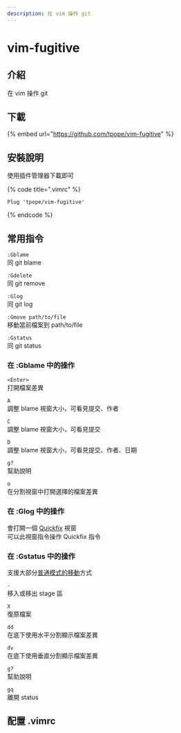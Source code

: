 ```yaml
---
description: 在 vim 操作 git
---
```


# vim-fugitive

## 介紹

在 vim 操作 git

## 下載

{% embed url="https://github.com/tpope/vim-fugitive" %}



## 安裝說明

使用插件管理器下載即可

{% code title=".vimrc" %}
```text
Plug 'tpope/vim-fugitive'
```
{% endcode %}

## 常用指令

`:Gblame`  
同 git blame

`:Gdelete`  
同 git remove

`:Glog`  
同 git log

`:Gmove path/to/file`  
移動當前檔案到 path/to/file

`:Gstatus`  
同 git status

### 在 :Gblame 中的操作

`<Enter>`  
打開檔案差異

`A`  
調整 blame 視窗大小，可看見提交、作者

`C`  
調整 blame 視窗大小，可看見提交

`D`  
調整 blame 視窗大小，可看見提交、作者、日期

`g?`  
幫助說明

`o`  
在分割視窗中打開選擇的檔案差異

### 在 :Glog 中的操作

會打開一個 [Quickfix](../../ex-ming-ling-mo-shi-zhi-ling/quickfix.md) 視窗  
可以此視窗指令操作 Quickfix 指令

### 在 :Gstatus 中的操作

支援大部分[普通模式的移動](../../pu-tong-mo-shi-zhi-ling/yi-dong.md)方式

`-`  
移入或移出 stage 區

`X`  
復原檔案

`dd`  
在底下使用水平分割顯示檔案差異

`dv`  
在底下使用垂直分割顯示檔案差異

`g?`  
幫助說明

`gq`  
離開 status

## 配置 .vimrc


